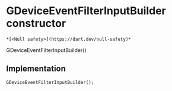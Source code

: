 


# GDeviceEventFilterInputBuilder constructor




    *[<Null safety>](https://dart.dev/null-safety)*



GDeviceEventFilterInputBuilder()





## Implementation

```dart
GDeviceEventFilterInputBuilder();
```







